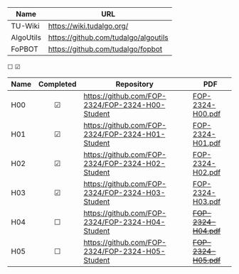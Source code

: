 | Name      | URL                                  |
|-----------|--------------------------------------|
| TU-Wiki   | https://wiki.tudalgo.org/            |
| AlgoUtils | https://github.com/tudalgo/algoutils |
| FoPBOT    | https://github.com/tudalgo/fopbot    |

&#x2610;
&#x2611;

| Name | Completed | Repository                                       | PDF                                                   |
|------|:---------:|--------------------------------------------------|-------------------------------------------------------|
| H00  | &#x2611;  | https://github.com/FOP-2324/FOP-2324-H00-Student | [FOP-2324-H00.pdf](pdf/FOP-2324-H00-darkmode.pdf)     |
| H01  | &#x2611;  | https://github.com/FOP-2324/FOP-2324-H01-Student | [FOP-2324-H01.pdf](pdf/FOP-2324-H01-darkmode.pdf)     |
| H02  | &#x2611;  | https://github.com/FOP-2324/FOP-2324-H02-Student | [FOP-2324-H02.pdf](pdf/FOP-2324-H02-darkmode.pdf)     |
| H03  | &#x2611;  | https://github.com/FOP-2324/FOP-2324-H03-Student | [FOP-2324-H03.pdf](pdf/FOP-2324-H03-darkmode.pdf)     |
| H04  | &#x2610;  | https://github.com/FOP-2324/FOP-2324-H04-Student | ~~[FOP-2324-H04.pdf](pdf/FOP-2324-H04-darkmode.pdf)~~ |
| H05  | &#x2610;  | https://github.com/FOP-2324/FOP-2324-H05-Student | ~~[FOP-2324-H05.pdf](pdf/FOP-2324-H05-darkmode.pdf)~~ |